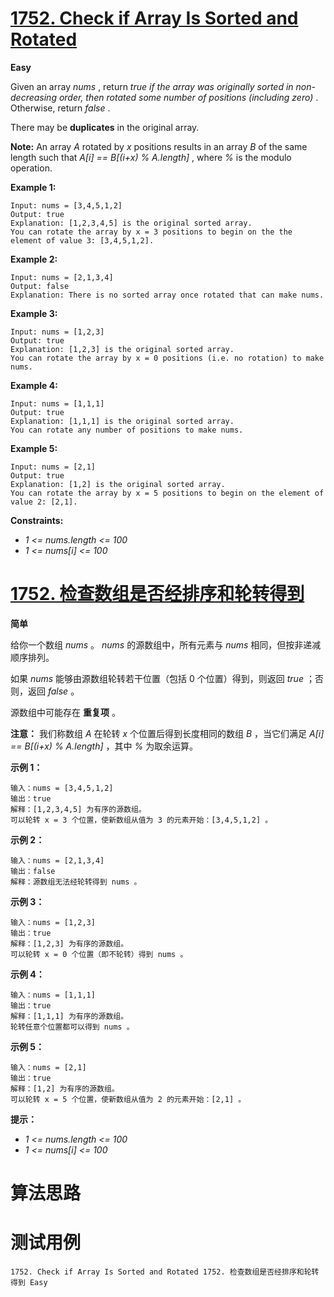 # [1752. Check if Array Is Sorted and Rotated][enTitle]

**Easy**

Given an array  *nums* , return  *true*  *if the array was originally sorted in non-decreasing order, then rotated some number of positions (including zero)* . Otherwise, return  *false* .

There may be **duplicates**  in the original array.

**Note:**  An array  *A*  rotated by  *x*  positions results in an array  *B*  of the same length such that  *A[i] == B[(i+x) % A.length]* , where  *%*  is the modulo operation.



**Example 1:** 

```
Input: nums = [3,4,5,1,2]
Output: true
Explanation: [1,2,3,4,5] is the original sorted array.
You can rotate the array by x = 3 positions to begin on the the element of value 3: [3,4,5,1,2].

```

**Example 2:** 

```
Input: nums = [2,1,3,4]
Output: false
Explanation: There is no sorted array once rotated that can make nums.

```

**Example 3:** 

```
Input: nums = [1,2,3]
Output: true
Explanation: [1,2,3] is the original sorted array.
You can rotate the array by x = 0 positions (i.e. no rotation) to make nums.

```

**Example 4:** 

```
Input: nums = [1,1,1]
Output: true
Explanation: [1,1,1] is the original sorted array.
You can rotate any number of positions to make nums.

```

**Example 5:** 

```
Input: nums = [2,1]
Output: true
Explanation: [1,2] is the original sorted array.
You can rotate the array by x = 5 positions to begin on the element of value 2: [2,1].

```



**Constraints:** 

-  *1 <= nums.length <= 100*  
-  *1 <= nums[i] <= 100* 


# [1752. 检查数组是否经排序和轮转得到][cnTitle]

**简单**

给你一个数组  *nums*  。 *nums*  的源数组中，所有元素与  *nums*  相同，但按非递减顺序排列。

如果  *nums*  能够由源数组轮转若干位置（包括 0 个位置）得到，则返回  *true* ；否则，返回  *false*  。

源数组中可能存在 **重复项**  。

**注意：** 我们称数组  *A*  在轮转  *x*  个位置后得到长度相同的数组  *B*  ，当它们满足  *A[i] == B[(i+x) % A.length]*  ，其中  *%*  为取余运算。



**示例 1：** 

```
输入：nums = [3,4,5,1,2]
输出：true
解释：[1,2,3,4,5] 为有序的源数组。
可以轮转 x = 3 个位置，使新数组从值为 3 的元素开始：[3,4,5,1,2] 。

```

**示例 2：** 

```
输入：nums = [2,1,3,4]
输出：false
解释：源数组无法经轮转得到 nums 。

```

**示例 3：** 

```
输入：nums = [1,2,3]
输出：true
解释：[1,2,3] 为有序的源数组。
可以轮转 x = 0 个位置（即不轮转）得到 nums 。

```

**示例 4：** 

```
输入：nums = [1,1,1]
输出：true
解释：[1,1,1] 为有序的源数组。
轮转任意个位置都可以得到 nums 。

```

**示例 5：** 

```
输入：nums = [2,1]
输出：true
解释：[1,2] 为有序的源数组。
可以轮转 x = 5 个位置，使新数组从值为 2 的元素开始：[2,1] 。

```



**提示：** 

-  *1 <= nums.length <= 100*  
-  *1 <= nums[i] <= 100* 




# 算法思路

# 测试用例
```
1752. Check if Array Is Sorted and Rotated 1752. 检查数组是否经排序和轮转得到 Easy
```

[enTitle]: https://leetcode.com/problems/check-if-array-is-sorted-and-rotated/
[cnTitle]: https://leetcode-cn.com/problems/check-if-array-is-sorted-and-rotated/
